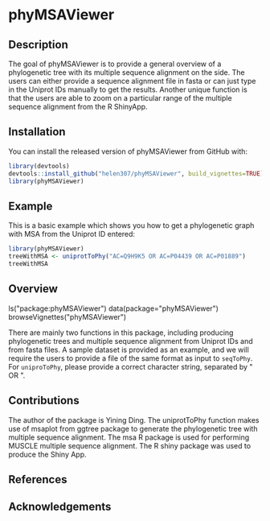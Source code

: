 # phyMSAViewer 

<!-- badges: start -->
<!-- badges: end -->

## Description
The goal of phyMSAViewer is to provide a general overview of a phylogenetic tree with its multiple sequence alignment on the side. The users can either provide a sequence alignment file in fasta or can just type in the Uniprot IDs manually to get the results. Another unique function is that the users are able to zoom on a particular range of the multiple sequence alignment from the R ShinyApp.

## Installation

You can install the released version of phyMSAViewer from GitHub with:

``` r
library(devtools)
devtools::install_github("helen307/phyMSAViewer", build_vignettes=TRUE)
library(phyMSAViewer)
```

## Example

This is a basic example which shows you how to get a phylogenetic graph with MSA from the Uniprot ID entered:

``` r
library(phyMSAViewer)
treeWithMSA <- uniprotToPhy("AC=Q9H9K5 OR AC=P04439 OR AC=P01889")
treeWithMSA
```

## Overview
ls("package:phyMSAViewer")
data(package="phyMSAViewer")
browseVignettes("phyMSAViewer")

There are mainly two functions in this package, including producing phylogenetic trees and multiple sequence alignment from Uniprot IDs and from fasta files. A sample dataset is provided as an example, and we will require the users to provide a file of the same format as input to `seqToPhy`. For `uniproToPhy`, please provide a correct character string, separated by " OR ".

## Contributions
The author of the package is Yining Ding. The uniprotToPhy function makes use of msaplot from ggtree package to generate the phylogenetic tree with multiple sequence alignment. The msa R package is used for performing MUSCLE multiple sequence alignment. The R shiny package was used to produce the Shiny App.


## References


## Acknowledgements

